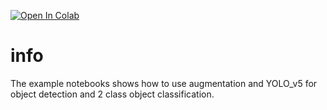 [![Open In Colab](https://colab.research.google.com/assets/colab-badge.svg)](https://colab.research.google.com/github/martinschatz-cz/SciCount/blob/v1.0.1/example_notebooks/LTEE/LTEE_YOLOv5_example.ipynb)

# info
The example notebooks shows how to use augmentation and YOLO_v5 for object detection and 2 class object classification.
